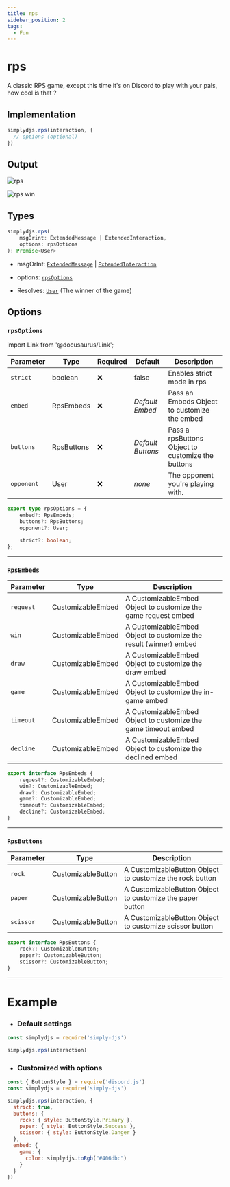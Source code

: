 ```yaml
---
title: rps
sidebar_position: 2
tags:
  - Fun
---
```


# rps

A classic RPS game, except this time it's on Discord to play with your pals, how cool is that ?

## Implementation

```js
simplydjs.rps(interaction, { 
  // options (optional)
})
```

## Output

![rps](https://i.postimg.cc/vBCNzRK1/image.png)

![rps win](https://i.postimg.cc/ryjTSjCq/image.png)

## Types
```ts
simplydjs.rps(
	msgOrint: ExtendedMessage | ExtendedInteraction,
	options: rpsOptions
): Promise<User>
```

- msgOrInt: [`ExtendedMessage`](../typedef/extendedmessage.md) | [`ExtendedInteraction`](/docs/../typedef/extendedinteraction.md)
- options: [`rpsOptions`](#rpsoptions)

- Resolves: [`User`](https://old.discordjs.dev/#/docs/discord.js/main/class/User) (The winner of the game)

## Options

### `rpsOptions`

import Link from '@docusaurus/Link';

| Parameter | Type | Required | Default    | Description |
| --------- | ----- | -------- | -------- | ---------- |
| `strict` | <Link to="https://developer.mozilla.org/en-US/docs/Web/JavaScript/Reference/Global_Objects/Boolean">boolean</Link>       | ❌ | false | Enables strict mode in rps |
| `embed` | <Link to="#rpsembeds">RpsEmbeds</Link> | ❌   | _Default Embed_     | Pass an Embeds Object to customize the embed  |
| `buttons` | <Link to="#rpsbuttons">RpsButtons</Link> | ❌   | _Default Buttons_     | Pass a rpsButtons Object to customize the buttons  |
| `opponent`   | <Link to="https://old.discordjs.dev/#/docs/discord.js/main/class/User">User</Link>     | ❌        | _none_ | The opponent you're playing with. |


```ts
export type rpsOptions = {
	embed?: RpsEmbeds;
	buttons?: RpsButtons;
	opponent?: User;

	strict?: boolean;
};
```

----------------


### `RpsEmbeds`

| Parameter    | Type   | Description  |
| ------------ | ------ | ------------ |
| `request`        | <Link to="../typedef/customizableembed.md">CustomizableEmbed</Link> |  A CustomizableEmbed Object to customize the game request embed   |
| `win`        | <Link to="../typedef/customizableembed.md">CustomizableEmbed</Link> |  A CustomizableEmbed Object to customize the result (winner) embed   |
| `draw`        | <Link to="../typedef/customizableembed.md">CustomizableEmbed</Link> |  A CustomizableEmbed Object to customize the draw embed   |
| `game`        | <Link to="../typedef/customizableembed.md">CustomizableEmbed</Link> |  A CustomizableEmbed Object to customize the in-game embed   |
| `timeout`        | <Link to="../typedef/customizableembed.md">CustomizableEmbed</Link> |  A CustomizableEmbed Object to customize the game timeout embed   |
| `decline`        | <Link to="../typedef/customizableembed.md">CustomizableEmbed</Link> |  A CustomizableEmbed Object to customize the declined embed   |


```ts
export interface RpsEmbeds {
	request?: CustomizableEmbed;
	win?: CustomizableEmbed;
	draw?: CustomizableEmbed;
	game?: CustomizableEmbed;
	timeout?: CustomizableEmbed;
	decline?: CustomizableEmbed;
}
```

---------------

### `RpsButtons`

| Parameter    | Type   | Description  |
| ------------ | ------ | ------------ |
| `rock`        | <Link to="../typedef/customizablebutton.md">CustomizableButton</Link> |  A CustomizableButton Object to customize the rock button   |
|  `paper`       | <Link to="../typedef/customizablebutton.md">CustomizableButton</Link> |  A CustomizableButton Object to customize the paper button   |
|  `scissor`       | <Link to="../typedef/customizablebutton.md">CustomizableButton</Link> |  A CustomizableButton Object to customize scissor button   |


```ts
export interface RpsButtons {
	rock?: CustomizableButton;
	paper?: CustomizableButton;
	scissor?: CustomizableButton;
}
```

----------------------

# Example


- ### Default settings

```js title="rps.js"
const simplydjs = require('simply-djs')

simplydjs.rps(interaction)
```

- ### Customized with options

```js title="rps.js"
const { ButtonStyle } = require('discord.js')
const simplydjs = require('simply-djs')

simplydjs.rps(interaction, {
  strict: true,
  buttons: {
    rock: { style: ButtonStyle.Primary },
    paper: { style: ButtonStyle.Success },
    scissor: { style: ButtonStyle.Danger }
  },
  embed: {
    game: {
      color: simplydjs.toRgb("#406dbc")
    }
  }
})
```


